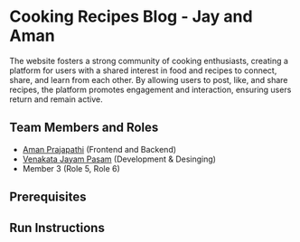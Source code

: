 # Cooking Recipes Blog - Jay and Aman

The website fosters a strong community of cooking enthusiasts, creating a platform for users with a shared interest in food and recipes to connect, share, and learn from each other. By allowing users to post, like, and share recipes, the platform promotes engagement and interaction, ensuring users return and remain active.

## Team Members and Roles

* [Aman Prajapathi](https://github.com/Amanrsp/CIS641-HW2-Prajapati) (Frontend and Backend)
* [Venakata Jayam Pasam](https://github.com/Pasamv/CIS641-HW2-PASAM) (Development & Desinging)
* Member 3 (Role 5, Role 6)

## Prerequisites

## Run Instructions
